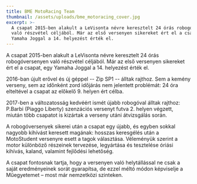 ```yaml
---
title: BME MotoRacing Team
thumbnail: /assets/uploads/bme_motoracing_cover.jpg
excerpt: >-
  A csapat 2015-ben alakult a LeVisonta névre keresztelt 24 órás robogóversenyen
  való részvétel céljából. Már az első versenyen sikereket ért el a csapat, egy
  Yamaha Joggal a 14. helyezést érték el.
---
```


A csapat 2015-ben alakult a LeVisonta névre keresztelt 24 órás robogóversenyen
való részvétel céljából. Már az első versenyen sikereket ért el a csapat, egy
Yamaha Joggal a 14. helyezést érték el.

2016-ban újult erővel és új géppel -- Zip SP1 -- álltak rajthoz. Sem a kemény
verseny, sem az időnként zord időjárás nem jelentett problémát: 24 óra
elteltével a csapat az előkelő 9. helyen ért célba.

2017-ben a változatosság kedvéért ismét újabb robogóval álltak rajthoz: P.Barbi
(Piaggo Liberty) szenzációs versenyt futva 2. helyen végzett, miután több
csapatot is kizártak a verseny utáni átvizsgálás során.

A robogóversenyek sikerei után a csapat egy újabb, és egyben sokkal nagyobb
kihívást keresett magának: hosszas keresgélés után a MotoStudent versenyre esett
a tagok választása. Véleményük szerint a motor különböző részeinek tervezése,
legyártása és tesztelése óriási kihívás, kaland, valamint fejlődési lehetőség.

A csapat fontosnak tartja, hogy a versenyen való helytállással ne csak a saját
eredményeinek sorát gyarapítsa, de ezzel méltó módon képviselje a Műegyetemet –
most már nemzetközi szinteken.

